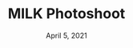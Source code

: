---
layout: project
title: MILK Photoshoot
date: April 5, 2021
desc: A photoshoot for the MILK studio using triangular packing tubes.
category: rendering , design
#cta:
  #title: Google Me!
  #url: https://www.google.com/search?q=grace
thumb: /images/portfolio/mlk1.jpg
images:
  - image:
    url: /images/portfolio/mlk1.jpg
    desc: View 1
  - image:
    url: /images/portfolio/mlk2.jpg
    desc: View 2
  - image:
    url: /images/portfolio/mlk3.jpg
    desc: View 3
  - videos:
    url: /images/videos/photoshoot.mp4
    poster:
    desc: Photoshoot Animation
---